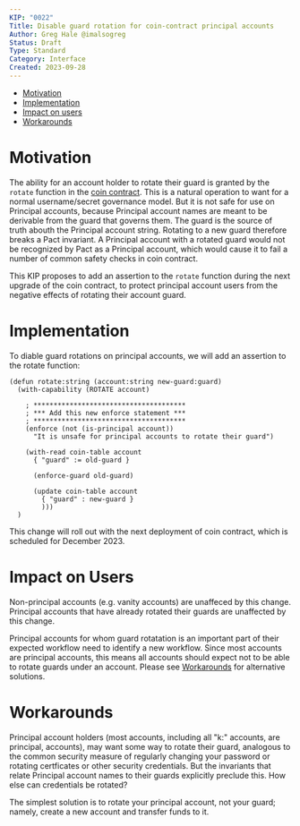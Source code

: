 ```yaml
---
KIP: "0022"
Title: Disable guard rotation for coin-contract principal accounts
Author: Greg Hale @imalsogreg
Status: Draft
Type: Standard
Category: Interface
Created: 2023-09-28
---
```


- [Motivation](#motivation)
- [Implementation](#implementation)
- [Impact on users](#impact-on-users)
- [Workarounds](#workarounds)

# Motivation

The ability for an account holder to rotate their guard is granted by the `rotate`
function in the [coin contract](https://github.com/kadena-io/chainweb-node/blob/68c52f6fbf63e7539703b29ede4e626789846fb8/pact/coin-contract/v5/coin-v5.pact#L314-L324).
This is a natural operation to want for a normal username/secret governance
model. But it is not safe for use on Principal accounts, because Principal
account names are meant to be derivable from the guard that governs them. The
guard is the source of truth abouth the Principal account string. Rotating
to a new guard therefore breaks a Pact invariant. A Principal account with a
rotated guard would not be recognized by Pact as a Principal account, which
would cause it to fail a number of common safety checks in coin contract.
 
 This KIP proposes to add an assertion to the `rotate` function during the next
 upgrade of the coin contract, to protect principal account users from the
 negative effects of rotating their account guard.

# Implementation

To diable guard rotations on principal accounts, we will add an assertion to
the rotate function:

```pact
(defun rotate:string (account:string new-guard:guard)
  (with-capability (ROTATE account)
  
    ; **************************************
    ; *** Add this new enforce statement ***
    ; **************************************
    (enforce (not (is-principal account))
      "It is unsafe for principal accounts to rotate their guard")

    (with-read coin-table account
      { "guard" := old-guard }

      (enforce-guard old-guard)

      (update coin-table account
        { "guard" : new-guard }
        )))
  )
```

This change will roll out with the next deployment of coin contract, which is
scheduled for December 2023.

# Impact on Users

Non-principal accounts (e.g. vanity accounts) are unaffeced by this change.
Principal accounts that have already rotated their guards are unaffected by this
change.

Principal accounts for whom guard rotatation is an important part of their
expected workflow need to identify a new workflow. Since most accounts are
principal accounts, this means all accounts should expect not to be able to
rotate guards under an account. Please see [Workarounds](#workarounds) for
alternative solutions.

# Workarounds

Principal account holders (most accounts, including all "k:" accounts, are
principal, accounts), may want some way to rotate their guard, analogous to the
common security measure of regularly changing your password or rotating
certficates or other security credentials. But the invariants that relate
Principal account names to their guards explicitly preclude this. How else can
credentials be rotated?

The simplest solution is to rotate your principal account, not your guard; namely,
create a new account and transfer funds to it.
